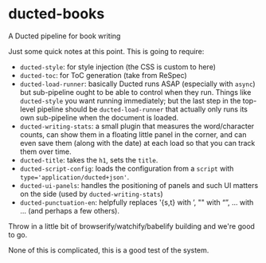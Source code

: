 
# ducted-books

A Ducted pipeline for book writing

Just some quick notes at this point. This is going to require:

* `ducted-style`: for style injection (the CSS is custom to here)
* `ducted-toc`: for ToC generation (take from ReSpec)
* `ducted-load-runner`: basically Ducted runs ASAP (especially with `async`) but sub-pipeline ought to be able to control when they run. Things like `ducted-style` you want running immediately; but the last step in the top-level pipeline should be `ducted-load-runner` that actually only runs its own sub-pipeline when the document is loaded.
* `ducted-writing-stats`: a small plugin that measures the word/character counts, can show them in a floating little panel in the corner, and can even save them (along with the date) at each load so that you can track them over time.
* `ducted-title`: takes the `h1`, sets the `title`.
* `ducted-script-config`: loads the configuration from a `script` with `type='application/ducted+json'`.
* `ducted-ui-panels`: handles the positioning of panels and such UI matters on the side (used by `ducted-writing-stats`)
* `ducted-punctuation-en`: helpfully replaces '{s,t} with ’, "" with “”, ... with … (and perhaps a few others).

Throw in a little bit of browserify/watchify/babelify building and we're good to go.

None of this is complicated, this is a good test of the system.
